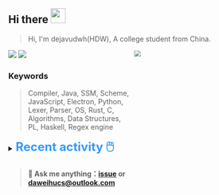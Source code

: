 ## Hi there <img src="https://raw.githubusercontent.com/MartinHeinz/MartinHeinz/master/wave.gif" width="30px">

> Hi, I'm dejavudwh(HDW), A college student from China. 

![](https://komarev.com/ghpvc/?username=dejavudwh)
<img src="https://img.shields.io/badge/BLOG-dejavudwh-blue"><a href="https://www.cnblogs.com/secoding/"></a></img>
<img align="right" width="50%" src="https://github-readme-stats.vercel.app/api?username=dejavudwh&show_icons=true&theme=onedark&count_private=true" style="zoom: 80%;" /> 

### Keywords 

> Compiler, Java, SSM, Scheme, JavaScript, Electron, Python, Lexer, Parser, OS, Rust, C, Algorithms, Data Structures, PL, Haskell, Regex engine


<details>

  <summary><font size="5.5" color="#3399FF"><b>Recent activity 🖱️</b></font></summary>

  - #### 🔭 Working:

    - [翻译 The Algorithm Design Manual (2nd Ed.)](https://github.com/dejavudwh/The-Algorithm-Design-Manual)

  - #### 🌱 Learning:

    - 微积分、线性代数
    - LeetCode刷题
    - 英语
    - 整理以前项目的博客：[从零写一个编译器](https://www.cnblogs.com/secoding/tag/从零写一个编译器/)、[从零实现一个正则表达式引擎](https://www.zhihu.com/column/c_1337535182023852032)

  - <details>

    <summary><font size="3.5" color="#3399FF"><b>Commit Post 🖱️</b></font></summary>
    <table>
    <tr>
    <td>
    <!-- COMMITS-LIST:START -->

    - Commit: [updated requirements](https://github.com/dejavudwh/dejavudwh/commit/51741e173e2de71d231f183e550978b18abfe933) -repo: dejavudwh 2021-02-02T14:10:26Z

    - Commit: [fix encode and update workflow](https://github.com/dejavudwh/dejavudwh/commit/603b2f3eba6432a15e71874e843364d1cb6b0dc1) -repo: dejavudwh 2021-02-02T14:16:12Z

    - Commit: [:memo 自动更新](https://github.com/dejavudwh/dejavudwh/commit/b23b846173cd4853c3e6bbbbe6f0f84bc2aaa98a) -repo: dejavudwh 2021-02-02T14:16:51Z

    - Commit: [update commit post css](https://github.com/dejavudwh/dejavudwh/commit/02c77d8361e69b91c61f330368f11b8caa6ed2d1) -repo: dejavudwh 2021-02-02T14:31:49Z

    - Commit: [:memo 自动更新](https://github.com/dejavudwh/dejavudwh/commit/1b9100ff517f32fcc754287ca0e75295717cb051) -repo: dejavudwh 2021-02-02T14:32:35Z

    <!-- COMMITS-LIST:END -->  
    </td>
    </tr>
    </table>
  </details>

</details>

> #### 💬 Ask me anything：[issue](https://github.com/dejavudwh/dejavudwh/issues) or [daweihucs@outlook.com](mailto:daweihucs@outlook.com)